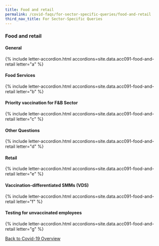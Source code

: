 ```yaml
---
title: Food and retail
permalink: /covid-faqs/for-sector-specific-queries/food-and-retail
third_nav_title: For Sector-Specific Queries
---
```


### Food and retail

#### General

{% include letter-accordion.html accordions=site.data.acc091-food-and-retail letter="a" %}

#### Food Services

{% include letter-accordion.html accordions=site.data.acc091-food-and-retail letter="b" %}

#### Priority vaccination for F&B Sector

{% include letter-accordion.html accordions=site.data.acc091-food-and-retail letter="c" %}

#### Other Questions

{% include letter-accordion.html accordions=site.data.acc091-food-and-retail letter="d" %}

#### Retail

{% include letter-accordion.html accordions=site.data.acc091-food-and-retail letter="e" %}

#### Vaccination-differentiated SMMs (VDS)

{% include letter-accordion.html accordions=site.data.acc091-food-and-retail letter="f" %}

#### Testing for unvaccinated employees

{% include letter-accordion.html accordions=site.data.acc091-food-and-retail letter="g" %}

[Back to Covid-19 Overview](/covid/)

